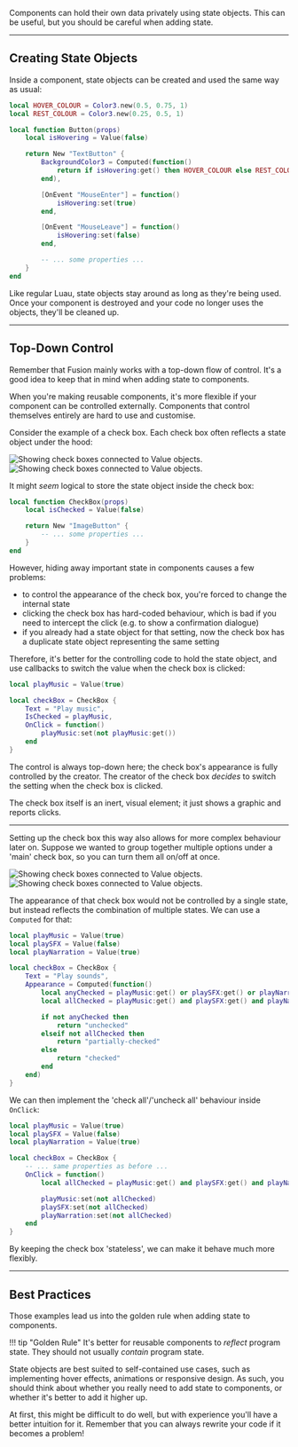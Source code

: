 Components can hold their own data privately using state objects. This can be
useful, but you should be careful when adding state.

-----

## Creating State Objects

Inside a component, state objects can be created and used the same way as usual:

```Lua hl_lines="5 8-10 13 17"
local HOVER_COLOUR = Color3.new(0.5, 0.75, 1)
local REST_COLOUR = Color3.new(0.25, 0.5, 1)

local function Button(props)
    local isHovering = Value(false)

    return New "TextButton" {
        BackgroundColor3 = Computed(function()
            return if isHovering:get() then HOVER_COLOUR else REST_COLOUR
        end),

        [OnEvent "MouseEnter"] = function()
            isHovering:set(true)
        end,

        [OnEvent "MouseLeave"] = function()
            isHovering:set(false)
        end,

        -- ... some properties ...
    }
end
```

Like regular Luau, state objects stay around as long as they're being used. Once
your component is destroyed and your code no longer uses the objects, they'll be
cleaned up.

-----

## Top-Down Control

Remember that Fusion mainly works with a top-down flow of control. It's a good
idea to keep that in mind when adding state to components.

When you're making reusable components, it's more flexible if your component can
be controlled externally. Components that control themselves entirely are hard
to use and customise.

Consider the example of a check box. Each check box often reflects a state
object under the hood:

![Showing check boxes connected to Value objects.](Check-Boxes-Dark.svg#only-dark)
![Showing check boxes connected to Value objects.](Check-Boxes-Light.svg#only-light)

It might *seem* logical to store the state object inside the check box:

```Lua hl_lines="2"
local function CheckBox(props)
    local isChecked = Value(false)

    return New "ImageButton" {
        -- ... some properties ...
    }
end
```

However, hiding away important state in components causes a few problems:

- to control the appearance of the check box, you're forced to change the
internal state
- clicking the check box has hard-coded behaviour, which is bad if you need to
intercept the click (e.g. to show a confirmation dialogue)
- if you already had a state object for that setting, now the check box has a
duplicate state object representing the same setting

Therefore, it's better for the controlling code to hold the state object, and
use callbacks to switch the value when the check box is clicked:

```Lua
local playMusic = Value(true)

local checkBox = CheckBox {
    Text = "Play music",
    IsChecked = playMusic,
    OnClick = function()
        playMusic:set(not playMusic:get())
    end
}
```

The control is always top-down here; the check box's appearance is fully
controlled by the creator. The creator of the check box *decides* to switch the
setting when the check box is clicked. 

The check box itself is an inert, visual element; it just shows a graphic and
reports clicks.

-----

Setting up the check box this way also allows for more complex behaviour later
on. Suppose we wanted to group together multiple options under a 'main' check
box, so you can turn them all on/off at once.

![Showing check boxes connected to Value objects.](Master-Check-Box-Dark.svg#only-dark)
![Showing check boxes connected to Value objects.](Master-Check-Box-Light.svg#only-light)

The appearance of that check box would not be controlled by a single state, but
instead reflects the combination of multiple states. We can use a `Computed`
for that:

```Lua hl_lines="7-18"
local playMusic = Value(true)
local playSFX = Value(false)
local playNarration = Value(true)

local checkBox = CheckBox {
    Text = "Play sounds",
    Appearance = Computed(function()
        local anyChecked = playMusic:get() or playSFX:get() or playNarration:get()
        local allChecked = playMusic:get() and playSFX:get() and playNarration:get()

        if not anyChecked then
            return "unchecked"
        elseif not allChecked then
            return "partially-checked"
        else
            return "checked"
        end
    end)
}
```

We can then implement the 'check all'/'uncheck all' behaviour inside `OnClick`:

```Lua hl_lines="7-13"
local playMusic = Value(true)
local playSFX = Value(false)
local playNarration = Value(true)

local checkBox = CheckBox {
    -- ... same properties as before ...
    OnClick = function()
        local allChecked = playMusic:get() and playSFX:get() and playNarration:get()

        playMusic:set(not allChecked)
        playSFX:set(not allChecked)
        playNarration:set(not allChecked)
    end
}
```

By keeping the check box 'stateless', we can make it behave much more flexibly.

-----

## Best Practices

Those examples lead us into the golden rule when adding state to components.

!!! tip "Golden Rule"
    It's better for reusable components to *reflect* program state. They should
    not usually *contain* program state.

State objects are best suited to self-contained use cases, such as implementing
hover effects, animations or responsive design. As such, you should think about
whether you really need to add state to components, or whether it's better to
add it higher up.

At first, this might be difficult to do well, but with experience you'll have a
better intuition for it. Remember that you can always rewrite your code if it
becomes a problem!